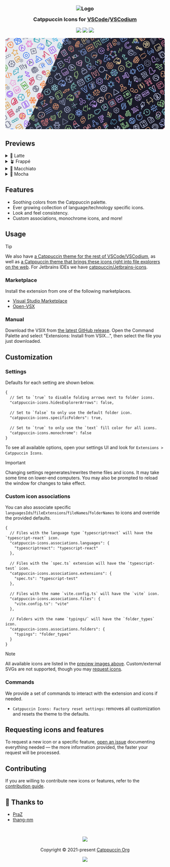 <h3 align="center">
  <img src="https://raw.githubusercontent.com/catppuccin/catppuccin/main/assets/logos/exports/1544x1544_circle.png" width="100" alt="Logo"/><br/>
  <img src="https://raw.githubusercontent.com/catppuccin/catppuccin/main/assets/misc/transparent.png" height="30" width="0px"/>
  Catppuccin Icons for <a href="https://code.visualstudio.com/">VSCode</a>/<a href="https://vscodium.com/">VSCodium</a>
  <img src="https://raw.githubusercontent.com/catppuccin/catppuccin/main/assets/misc/transparent.png" height="30" width="0px"/>
</h3>

<p align="center">
  <a href="https://github.com/catppuccin/vscode-icons/stargazers"><img src="https://img.shields.io/github/stars/catppuccin/vscode-icons?colorA=363a4f&colorB=b7bdf8&style=for-the-badge"></a>
  <a href="https://github.com/catppuccin/vscode-icons/issues"><img src="https://img.shields.io/github/issues/catppuccin/vscode-icons?colorA=363a4f&colorB=f5a97f&style=for-the-badge"></a>
  <a href="https://github.com/catppuccin/vscode-icons/contributors"><img src="https://img.shields.io/github/contributors/catppuccin/vscode-icons?colorA=363a4f&colorB=a6da95&style=for-the-badge"></a>
</p>

<p align="center">
  <img src="assets/catwalk.webp" width="600"/>
</p>

## Previews

<details>
  <summary>🌻 Latte</summary>
  <img src="assets/latte.webp"/>
</details>
<details>
  <summary>🪴 Frappé</summary>
  <img src="assets/frappe.webp"/>
</details>
<details>
  <summary>🌺 Macchiato</summary>
  <img src="assets/macchiato.webp"/>
</details>
<details>
  <summary>🌿 Mocha</summary>
  <img src="assets/mocha.webp"/>
</details>

## Features

- Soothing colors from the Catppuccin palette.
- Ever growing collection of language/technology specific icons.
- Look and feel consistency.
- Custom associations, monochrome icons, and more!

## Usage

> [!TIP]
> We also have [a Catppuccin theme for the rest of VSCode/VSCodium](https://github.com/catppuccin/vscode), as well as [a Catppuccin theme that brings these icons right into file explorers on the web](https://github.com/catppuccin/web-file-explorer-icons). For Jetbrains IDEs we have [catppuccin/Jetbrains-icons](https://github.com/catppuccin/jetbrains-icons).

### Marketplace

Install the extension from one of the following marketplaces.

- [Visual Studio Marketplace](https://marketplace.visualstudio.com/items?itemName=Catppuccin.catppuccin-vsc-icons)
- [Open-VSX](https://open-vsx.org/extension/Catppuccin/catppuccin-vsc-icons)

### Manual

Download the VSIX from
[the latest GitHub release](https://github.com/catppuccin/vscode-icons/releases/latest).
Open the Command Palette and select "Extensions: Install from VSIX...", then select the file you just downloaded.

## Customization

### Settings

Defaults for each setting are shown below.

```jsonc
{
  // Set to `true` to disable folding arrows next to folder icons.
  "catppuccin-icons.hidesExplorerArrows": false,

  // Set to `false` to only use the default folder icon.
  "catppuccin-icons.specificFolders": true,

  // Set to `true` to only use the `text` fill color for all icons.
  "catppuccin-icons.monochrome": false
}
```

To see all available options, open your settings UI and look for `Extensions > Catppuccin Icons`.

> [!IMPORTANT]
> Changing settings regenerates/rewrites theme files and icons. It may take some time on lower-end computers. You may also be prompted to reload the window for changes to take effect.

### Custom icon associations

You can also associate specific `languagesIds`/`fileExtensions`/`fileNames`/`folderNames` to icons and override the provided defaults.

```jsonc
{
  // Files with the language type `typescriptreact` will have the `typescript-react` icon.
  "catppuccin-icons.associations.languages": {
    "typescriptreact": "typescript-react"
  },

  // Files with the `spec.ts` extension will have the `typescript-test` icon.
  "catppuccin-icons.associations.extensions": {
    "spec.ts": "typescript-test"
  },

  // Files with the name `vite.config.ts` will have the `vite` icon.
  "catppuccin-icons.associations.files": {
    "vite.config.ts": "vite"
  },

  // Folders with the name `typings/` will have the `folder_types` icon.
  "catppuccin-icons.associations.folders": {
    "typings": "folder_types"
  }
}
```

> [!NOTE]
> All available icons are listed in the [preview images above](#previews). Custom/external SVGs are not supported, though you may [request icons](#requesting-icons-and-features).

### Commands

We provide a set of commands to interact with the extension and icons if needed.

- `Catppuccin Icons: Factory reset settings`: removes all customization and resets the theme to the defaults.

## Requesting icons and features

To request a new icon or a specific feature, [open an issue](https://github.com/catppuccin/vscode-icons/issues/new/choose) documenting everything needed — the more information provided, the faster your request will be processed.

## Contributing

If you are willing to contribute new icons or features, refer to the [contribution guide](./CONTRIBUTING.md).

## 💝 Thanks to

- [PraZ](https://github.com/prazdevs)
- [thang-nm](https://github.com/thang-nm)

&nbsp;

<p align="center">
  <img src="https://raw.githubusercontent.com/catppuccin/catppuccin/main/assets/footers/gray0_ctp_on_line.png"/>
</p>

<p align="center">
  Copyright &copy; 2021-present <a href="https://github.com/catppuccin" target="_blank">Catppuccin Org</a>
</p>

<p align="center">
  <a href="https://github.com/catppuccin/catppuccin/blob/main/LICENSE">
    <img src="https://img.shields.io/static/v1.svg?style=for-the-badge&label=License&message=MIT&logoColor=d9e0ee&colorA=363a4f&colorB=b7bdf8"/>
  </a>
</p>
